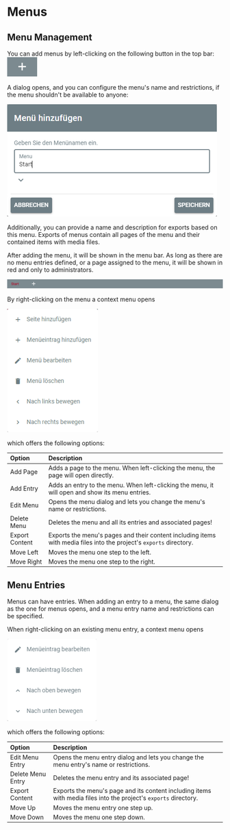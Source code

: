 # Menus

## Menu Management

You can add menus by left-clicking on the following button in the top bar:
![add-menu-button](../introduction/assets/about/add-menu-button.png)

A dialog opens, and you can configure the menu's name and restrictions, if the menu shouldn't be available to anyone:

![add-menu-modal](./assets/menus/add-menu-modal.png)

Additionally, you can provide a name and description for exports based on this menu.
Exports of menus contain all pages of the menu and their contained items with media files.

After adding the menu, it will be shown in the menu bar.
As long as there are no menu entries defined, or a page assigned to the menu, it will be shown in red and only to
administrators.

![artivact-menu-bar](./assets/menus/artivact-menu-bar.png)

By right-clicking on the menu a context menu opens

![menu-context-menu](./assets/menus/menu-context-menu-Middle.png)

which offers the following options:

| Option         | Description                                                                                                           |
|:---------------|:----------------------------------------------------------------------------------------------------------------------|
| Add Page       | Adds a page to the menu. When left-clicking the menu, the page will open directly.                                    |
| Add Entry      | Adds an entry to the menu. When left-clicking the menu, it will open and show its menu entries.                       |
| Edit Menu      | Opens the menu dialog and lets you change the menu's name or restrictions.                                            |
| Delete Menu    | Deletes the menu and all its entries and associated pages!                                                            |
| Export Content | Exports the menu's pages and their content including items with media files into the project's ``exports`` directory. |
| Move Left      | Moves the menu one step to the left.                                                                                  |
| Move Right     | Moves the menu one step to the right.                                                                                 |

## Menu Entries

Menus can have entries.
When adding an entry to a menu, the same dialog as the one for menus opens, and a menu entry name and restrictions can
be specified.

When right-clicking on an existing menu entry, a context menu opens

![menu-entry-context-menu](./assets/menus/menu-entry-context-menu-Beta.png)

which offers the following options:

| Option            | Description                                                                                                        |
|:------------------|:-------------------------------------------------------------------------------------------------------------------|
| Edit Menu Entry   | Opens the menu entry dialog and lets you change the menu entry's name or restrictions.                             |
| Delete Menu Entry | Deletes the menu entry and its associated page!                                                                    |
| Export Content    | Exports the menu's page and its content including items with media files into the project's ``exports`` directory. |
| Move Up           | Moves the menu entry one step up.                                                                                  |
| Move Down         | Moves the menu one step down.                                                                                      |
